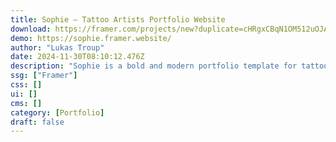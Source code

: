 ```yaml
---
title: Sophie — Tattoo Artists Portfolio Website
download: https://framer.com/projects/new?duplicate=cHRgxCBqN1OM512uOJA9&duplicateType=siteTemplate
demo: https://sophie.framer.website/
author: "Lukas Troup"
date: 2024-11-30T08:10:12.476Z
description: "Sophie is a bold and modern portfolio template for tattoo artists, creatives, and other artists. Showcase your unique work and personality with an impressive online presence."
ssg: ["Framer"]
css: []
ui: []
cms: []
category: [Portfolio]
draft: false
---
```

